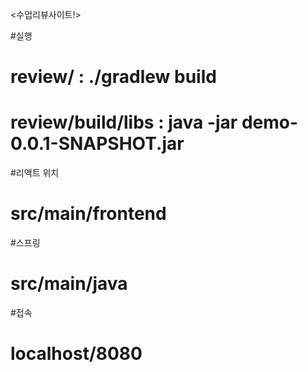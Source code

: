 <수업리뷰사이트!>


#실행

# review/ : ./gradlew build 
# review/build/libs : java -jar demo-0.0.1-SNAPSHOT.jar

#리액트 위치
# src/main/frontend

#스프링
# src/main/java

#접속
# localhost/8080
